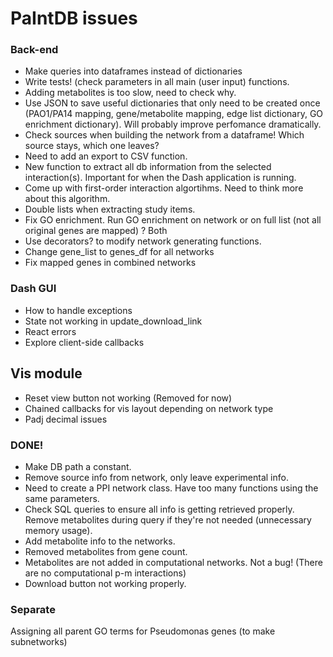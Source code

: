 # PaIntDB issues


### Back-end
- Make queries into dataframes instead of dictionaries
- Write tests! (check parameters in all main (user input) functions.
- Adding metabolites is too slow, need to check why.
- Use JSON to save useful dictionaries that only need to be created once (PAO1/PA14 mapping, gene/metabolite mapping, edge list dictionary, GO enrichment dictionary). Will probably improve perfomance dramatically.
- Check sources when building the network from a dataframe! Which source stays, which one leaves?
- Need to add an export to CSV function.
- New function to extract all db information from the selected interaction(s). Important for when the Dash application is running.
- Come up with first-order interaction algortihms. Need to think more about this algorithm.
- Double lists when extracting study items.
- Fix GO enrichment. Run GO enrichment on network or on full list (not all original genes are mapped) ? Both
- Use decorators? to modify network generating functions.
- Change gene_list to genes_df for all networks
- Fix mapped genes in combined networks

### Dash GUI
- How to handle exceptions
- State not working in update_download_link
- React errors
- Explore client-side callbacks

## Vis module
- Reset view button not working (Removed for now)
- Chained callbacks for vis layout depending on network type 
- Padj decimal issues

### DONE!
- Make DB path a constant.
- Remove source info from network, only leave experimental info.
- Need to create a PPI network class. Have too many functions using the same parameters.
- Check SQL queries to ensure all info is getting retrieved properly. Remove metabolites during query if they're not needed (unnecessary memory usage).
- Add metabolite info to the networks.
- Removed metabolites from gene count.
- Metabolites are not added in computational networks. Not a bug! (There are no computational p-m interactions)
- Download button not working properly.


### Separate
Assigning all parent GO terms for Pseudomonas genes (to make subnetworks)




